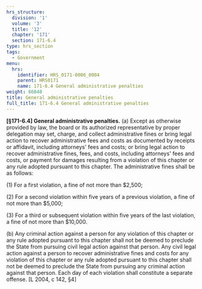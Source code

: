```yaml
---
hrs_structure:
  division: '1'
  volume: '3'
  title: '12'
  chapter: '171'
  section: 171-6.4
type: hrs_section
tags:
  - Government
menu:
  hrs:
    identifier: HRS_0171-0006_0004
    parent: HRS0171
    name: 171-6.4 General administrative penalties
weight: 66040
title: General administrative penalties
full_title: 171-6.4 General administrative penalties
---
```

**[§171-6.4] General administrative penalties.** (a) Except as otherwise provided by law, the board or its authorized representative by proper delegation may set, charge, and collect administrative fines or bring legal action to recover administrative fees and costs as documented by receipts or affidavit, including attorneys' fees and costs; or bring legal action to recover administrative fines, fees, and costs, including attorneys' fees and costs, or payment for damages resulting from a violation of this chapter or any rule adopted pursuant to this chapter. The administrative fines shall be as follows:

(1) For a first violation, a fine of not more than $2,500;

(2) For a second violation within five years of a previous violation, a fine of not more than $5,000;

(3) For a third or subsequent violation within five years of the last violation, a fine of not more than $10,000.

(b) Any criminal action against a person for any violation of this chapter or any rule adopted pursuant to this chapter shall not be deemed to preclude the State from pursuing civil legal action against that person. Any civil legal action against a person to recover administrative fines and costs for any violation of this chapter or any rule adopted pursuant to this chapter shall not be deemed to preclude the State from pursuing any criminal action against that person. Each day of each violation shall constitute a separate offense. [L 2004, c 142, §4]